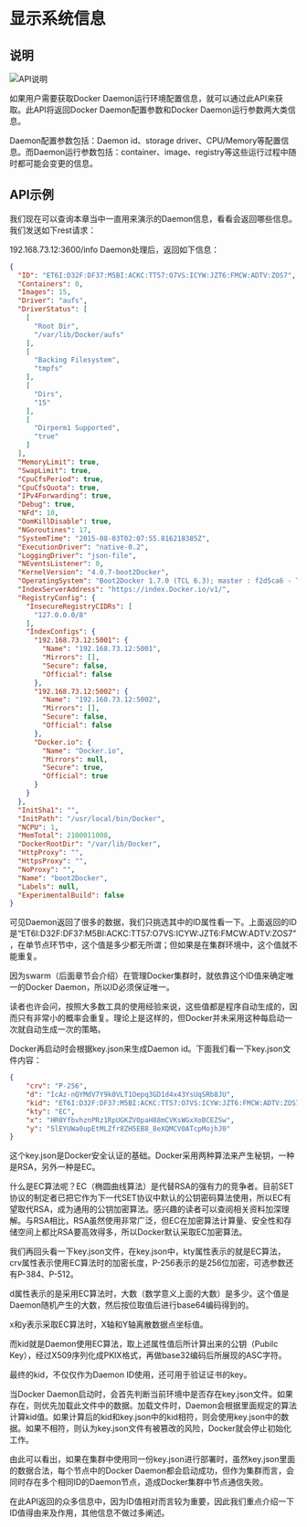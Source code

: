 # 显示系统信息

## 说明

![API说明](http://images.dostudy.top/doc/docker/fef81f47-f686-4336-ae5c-128171f08b85.png)

如果用户需要获取Docker Daemon运行环境配置信息，就可以通过此API来获取。此API将返回Docker Daemon配置参数和Docker Daemon运行参数两大类信息。

Daemon配置参数包括：Daemon id、storage driver、CPU/Memory等配置信息。而Daemon运行参数包括：container、image、registry等这些运行过程中随时都可能会变更的信息。

## API示例

我们现在可以查询本章当中一直用来演示的Daemon信息，看看会返回哪些信息。我们发送如下rest请求：

192.168.73.12:3600/info
Daemon处理后，返回如下信息：

```json
{
  "ID": "ET6I:D32F:DF37:M5BI:ACKC:TT57:O7VS:ICYW:JZT6:FMCW:ADTV:ZOS7",
  "Containers": 0,
  "Images": 15,
  "Driver": "aufs",
  "DriverStatus": [
    [
      "Root Dir",
      "/var/lib/Docker/aufs"
    ],
    [
      "Backing Filesystem",
      "tmpfs"
    ],
    [
      "Dirs",
      "15"
    ],
    [
      "Dirperm1 Supported",
      "true"
    ]
  ],
  "MemoryLimit": true,
  "SwapLimit": true,
  "CpuCfsPeriod": true,
  "CpuCfsQuota": true,
  "IPv4Forwarding": true,
  "Debug": true,
  "NFd": 10,
  "OomKillDisable": true,
  "NGoroutines": 17,
  "SystemTime": "2015-08-03T02:07:55.816218385Z",
  "ExecutionDriver": "native-0.2",
  "LoggingDriver": "json-file",
  "NEventsListener": 0,
  "KernelVersion": "4.0.7-boot2Docker",
  "OperatingSystem": "Boot2Docker 1.7.0 (TCL 6.3); master : f2d5ca6 - Thu Jul  2 10:46:17 UTC 2015",
  "IndexServerAddress": "https://index.Docker.io/v1/",
  "RegistryConfig": {
    "InsecureRegistryCIDRs": [
      "127.0.0.0/8"
    ],
    "IndexConfigs": {
      "192.168.73.12:5001": {
        "Name": "192.168.73.12:5001",
        "Mirrors": [],
        "Secure": false,
        "Official": false
      },
      "192.168.73.12:5002": {
        "Name": "192.168.73.12:5002",
        "Mirrors": [],
        "Secure": false,
        "Official": false
      },
      "Docker.io": {
        "Name": "Docker.io",
        "Mirrors": null,
        "Secure": true,
        "Official": true
      }
    }
  },
  "InitSha1": "",
  "InitPath": "/usr/local/bin/Docker",
  "NCPU": 1,
  "MemTotal": 2100011008,
  "DockerRootDir": "/var/lib/Docker",
  "HttpProxy": "",
  "HttpsProxy": "",
  "NoProxy": "",
  "Name": "boot2Docker",
  "Labels": null,
  "ExperimentalBuild": false
}
```

可见Daemon返回了很多的数据，我们只挑选其中的ID属性看一下。上面返回的ID是“ET6I:D32F:DF37:M5BI:ACKC:TT57:O7VS:ICYW:JZT6:FMCW:ADTV:ZOS7”，在单节点环节中，这个值是多少都无所谓；但如果是在集群环境中，这个值就不能重复。

因为swarm（后面章节会介绍）在管理Docker集群时，就依靠这个ID值来确定唯一的Docker Daemon，所以ID必须保证唯一。

读者也许会问，按照大多数工具的使用经验来说，这些值都是程序自动生成的，因而只有非常小的概率会重复。理论上是这样的，但Docker并未采用这种每启动一次就自动生成一次的策略。

Docker再启动时会根据key.json来生成Daemon id。下面我们看一下key.json文件内容：

```json
{
    "crv": "P-256",
    "d": "IcAz-nQYMdV7Y9k0VLT1Oepq3GD1d4x43YsUqSRb8JU",
    "kid": "ET6I:D32F:DF37:M5BI:ACKC:TT57:O7VS:ICYW:JZT6:FMCW:ADTV:ZOS7",
    "kty": "EC",
    "x": "HR0YfbvhznPRz1RpUGKZVOpaH88mCVKsWGxXoBCEZSw",
    "y": "5lEYUWa0upEtMLZfr8ZH5EB8_8eXQMCV0ATcpMojhJ0"
}
```

这个key.json是Docker安全认证的基础。Docker采用两种算法来产生秘钥，一种是RSA，另外一种是EC。

什么是EC算法呢？EC（椭圆曲线算法）是代替RSA的强有力的竞争者。目前SET协议的制定者已把它作为下一代SET协议中默认的公钥密码算法使用，所以EC有望取代RSA，成为通用的公钥加密算法。感兴趣的读者可以查阅相关资料加深理解。与RSA相比，RSA虽然使用非常广泛，但EC在加密算法计算量、安全性和存储空间上都比RSA要高效得多，所以Docker默认采取EC加密算法。

我们再回头看一下key.json文件，在key.json中，kty属性表示的就是EC算法，crv属性表示使用EC算法时的加密长度，P-256表示的是256位加密，可选参数还有P-384、P-512。

d属性表示的是采用EC算法时，大数（数学意义上面的大数）是多少。这个值是Daemon随机产生的大数，然后按位取值后进行base64编码得到的。

x和y表示采取EC算法时，X轴和Y轴离散数据点坐标值。

而kid就是Daemon使用EC算法，取上述属性值后所计算出来的公钥（Pubilc Key），经过X509序列化成PKIX格式，再做base32编码后所展现的ASC字符。

最终的kid，不仅仅作为Daemon ID使用，还可用于验证证书的key。

当Docker Daemon启动时，会首先判断当前环境中是否存在key.json文件。如果存在，则优先加载此文件中的数据。加载文件时，Daemon会根据里面规定的算法计算kid值。如果计算后的kid和key.json中的kid相符，则会使用key.json中的数据。如果不相符，则认为key.json文件有被篡改的风险，Docker就会停止初始化工作。

由此可以看出，如果在集群中使用同一份key.json进行部署时，虽然key.json里面的数据合法，每个节点中的Docker Daemon都会启动成功，但作为集群而言，会同时存在多个相同ID的Daemon节点，造成Docker集群中节点通信失败。

在此API返回的众多信息中，因为ID值相对而言较为重要，因此我们重点介绍一下ID值得由来及作用，其他信息不做过多阐述。
